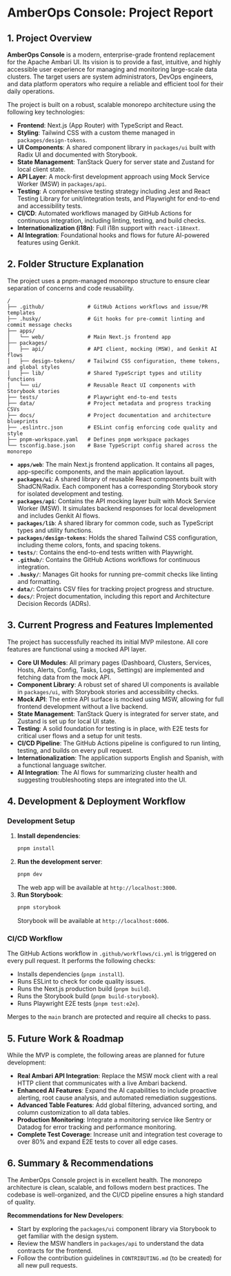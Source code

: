 # AmberOps Console: Project Report

## 1. Project Overview

**AmberOps Console** is a modern, enterprise-grade frontend replacement for the Apache Ambari UI. Its vision is to provide a fast, intuitive, and highly accessible user experience for managing and monitoring large-scale data clusters. The target users are system administrators, DevOps engineers, and data platform operators who require a reliable and efficient tool for their daily operations.

The project is built on a robust, scalable monorepo architecture using the following key technologies:

*   **Frontend**: Next.js (App Router) with TypeScript and React.
*   **Styling**: Tailwind CSS with a custom theme managed in `packages/design-tokens`.
*   **UI Components**: A shared component library in `packages/ui` built with Radix UI and documented with Storybook.
*   **State Management**: TanStack Query for server state and Zustand for local client state.
*   **API Layer**: A mock-first development approach using Mock Service Worker (MSW) in `packages/api`.
*   **Testing**: A comprehensive testing strategy including Jest and React Testing Library for unit/integration tests, and Playwright for end-to-end and accessibility tests.
*   **CI/CD**: Automated workflows managed by GitHub Actions for continuous integration, including linting, testing, and build checks.
*   **Internationalization (i18n)**: Full i18n support with `react-i18next`.
*   **AI Integration**: Foundational hooks and flows for future AI-powered features using Genkit.

## 2. Folder Structure Explanation

The project uses a pnpm-managed monorepo structure to ensure clear separation of concerns and code reusability.

```
/
├── .github/              # GitHub Actions workflows and issue/PR templates
├── .husky/               # Git hooks for pre-commit linting and commit message checks
├── apps/
│   └── web/              # Main Next.js frontend app
├── packages/
│   ├── api/              # API client, mocking (MSW), and Genkit AI flows
│   ├── design-tokens/    # Tailwind CSS configuration, theme tokens, and global styles
│   ├── lib/              # Shared TypeScript types and utility functions
│   └── ui/               # Reusable React UI components with Storybook stories
├── tests/                # Playwright end-to-end tests
├── data/                 # Project metadata and progress tracking CSVs
├── docs/                 # Project documentation and architecture blueprints
├── .eslintrc.json        # ESLint config enforcing code quality and style
├── pnpm-workspace.yaml   # Defines pnpm workspace packages
└── tsconfig.base.json    # Base TypeScript config shared across the monorepo
```

*   **`apps/web`**: The main Next.js frontend application. It contains all pages, app-specific components, and the main application layout.
*   **`packages/ui`**: A shared library of reusable React components built with ShadCN/Radix. Each component has a corresponding Storybook story for isolated development and testing.
*   **`packages/api`**: Contains the API mocking layer built with Mock Service Worker (MSW). It simulates backend responses for local development and includes Genkit AI flows.
*   **`packages/lib`**: A shared library for common code, such as TypeScript types and utility functions.
*   **`packages/design-tokens`**: Holds the shared Tailwind CSS configuration, including theme colors, fonts, and spacing tokens.
*   **`tests/`**: Contains the end-to-end tests written with Playwright.
*   **`.github/`**: Contains the GitHub Actions workflows for continuous integration.
*   **`.husky/`**: Manages Git hooks for running pre-commit checks like linting and formatting.
*   **`data/`**: Contains CSV files for tracking project progress and structure.
*   **`docs/`**: Project documentation, including this report and Architecture Decision Records (ADRs).

## 3. Current Progress and Features Implemented

The project has successfully reached its initial MVP milestone. All core features are functional using a mocked API layer.

*   **Core UI Modules**: All primary pages (Dashboard, Clusters, Services, Hosts, Alerts, Config, Tasks, Logs, Settings) are implemented and fetching data from the mock API.
*   **Component Library**: A robust set of shared UI components is available in `packages/ui`, with Storybook stories and accessibility checks.
*   **Mock API**: The entire API surface is mocked using MSW, allowing for full frontend development without a live backend.
*   **State Management**: TanStack Query is integrated for server state, and Zustand is set up for local UI state.
*   **Testing**: A solid foundation for testing is in place, with E2E tests for critical user flows and a setup for unit tests.
*   **CI/CD Pipeline**: The GitHub Actions pipeline is configured to run linting, testing, and builds on every pull request.
*   **Internationalization**: The application supports English and Spanish, with a functional language switcher.
*   **AI Integration**: The AI flows for summarizing cluster health and suggesting troubleshooting steps are integrated into the UI.

## 4. Development & Deployment Workflow

### Development Setup

1.  **Install dependencies**:
    ```bash
    pnpm install
    ```
2.  **Run the development server**:
    ```bash
    pnpm dev
    ```
    The web app will be available at `http://localhost:3000`.
3.  **Run Storybook**:
    ```bash
    pnpm storybook
    ```
    Storybook will be available at `http://localhost:6006`.

### CI/CD Workflow

The GitHub Actions workflow in `.github/workflows/ci.yml` is triggered on every pull request. It performs the following checks:

*   Installs dependencies (`pnpm install`).
*   Runs ESLint to check for code quality issues.
*   Runs the Next.js production build (`pnpm build`).
*   Runs the Storybook build (`pnpm build-storybook`).
*   Runs Playwright E2E tests (`pnpm test:e2e`).

Merges to the `main` branch are protected and require all checks to pass.

## 5. Future Work & Roadmap

While the MVP is complete, the following areas are planned for future development:

*   **Real Ambari API Integration**: Replace the MSW mock client with a real HTTP client that communicates with a live Ambari backend.
*   **Enhanced AI Features**: Expand the AI capabilities to include proactive alerting, root cause analysis, and automated remediation suggestions.
*   **Advanced Table Features**: Add global filtering, advanced sorting, and column customization to all data tables.
*   **Production Monitoring**: Integrate a monitoring service like Sentry or Datadog for error tracking and performance monitoring.
*   **Complete Test Coverage**: Increase unit and integration test coverage to over 80% and expand E2E tests to cover all edge cases.

## 6. Summary & Recommendations

The AmberOps Console project is in excellent health. The monorepo architecture is clean, scalable, and follows modern best practices. The codebase is well-organized, and the CI/CD pipeline ensures a high standard of quality.

**Recommendations for New Developers**:

*   Start by exploring the `packages/ui` component library via Storybook to get familiar with the design system.
*   Review the MSW handlers in `packages/api` to understand the data contracts for the frontend.
*   Follow the contribution guidelines in `CONTRIBUTING.md` (to be created) for all new pull requests.
